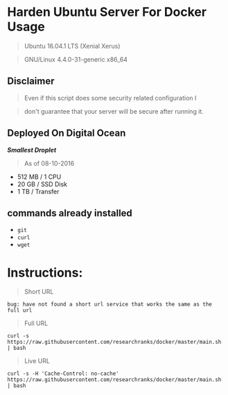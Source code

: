# Harden Ubuntu Server For Docker Usage

> Ubuntu 16.04.1 LTS (Xenial Xerus)

> GNU/Linux 4.4.0-31-generic x86_64


## Disclaimer
> 

> Even if this script does some security related configuration I 

> don't guarantee that your server will be secure after running it.


## Deployed On Digital Ocean 
 **_Smallest Droplet_** 

 > As of 08-10-2016

 - 512 MB / 1 CPU
 - 20 GB / SSD Disk
 - 1 TB / Transfer



## commands already installed
 - `git`
 - `curl`
 - `wget`

# Instructions:

> Short URL

 `bug: have not found a short url service that works the same as the full url`


> Full URL

 `curl -s https://raw.githubusercontent.com/researchranks/docker/master/main.sh | bash`

> Live URL

`curl -s -H 'Cache-Control: no-cache' https://raw.githubusercontent.com/researchranks/docker/master/main.sh | bash`
